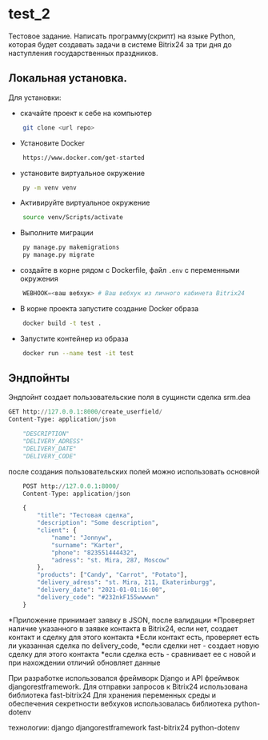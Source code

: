 # test_2

Тестовое задание. Написать программу(скрипт) на языке Python, которая будет создавать задачи в системе Bitrix24 за три дня до наступления государственных праздников.

## Локальная установка. 
Для установки: 
* скачайте проект к себе на компьютер 
```bash
    git clone <url repo>
```
* Установите Docker 
```bash
    https://www.docker.com/get-started
```
* установите виртуальное окружение
```bash
    py -m venv venv
```
* Активируйте виртуальное окружение
```bash
    source venv/Scripts/activate
```
* Выполните миграции
```bash
    py manage.py makemigrations
    py manage.py migrate
```
* создайте в корне рядом с Dockerfile, файл ```.env``` с переменными окружения
```python
    WEBHOOK=<ваш вебхук> # Ваш вебхук из личного кабинета Bitrix24
```
* В корне проекта запустите создание Docker образа
```bash
    docker build -t test .
```

* Запустите контейнер из образа
```bash
    docker run --name test -it test
```


## Эндпойнты 

Эндпойнт создает пользовательские поля в сущинсти сделка srm.dea
```python
GET http://127.0.0.1:8000/create_userfield/
Content-Type: application/json
```
```python
    "DESCRIPTION"
    "DELIVERY_ADRESS"
    "DELIVERY_DATE"
    "DELIVERY_CODE"
```

после создания пользовательских полей можно использовать основной
```python
    POST http://127.0.0.1:8000/
    Content-Type: application/json

    {
        "title": "Тестовая сделка",
        "description": "Some description",
        "client": {
            "name": "Jonnyw",
            "surname": "Karter",
            "phone": "823551444432",
            "adress": "st. Mira, 287, Moscow"
        },
        "products": ["Candy", "Carrot", "Potato"],
        "delivery_adress": "st. Mira, 211, Ekaterinburgg",
        "delivery_date": "2021-01-01:16:00",
        "delivery_code": "#232nkF155wwwwn"
    }
```
*Приложение принимает заявку в JSON, после валидации
*Проверяет наличие указанного в заявке контакта в Bitrix24, если нет, создает контакт
и сделку для этого контакта
*Если контакт есть, проверяет есть ли указанная сделка по delivery_code,
    *если сделки нет - создает новую сделку для этого контакта
    *если сделка есть - сравнивает ее с новой и при нахождении отличий обновляет данные


При разработке использовался фреймворк Django и API фреймвок djangorestframework. 
Для отправки запросов к Bitrix24 использована библиотека fast-bitrix24
Для хранения переменных среды и обеспечения секретности вебхуков использовалась библиотека python-dotenv

технологии:
django
djangorestframework
fast-bitrix24
python-dotenv


